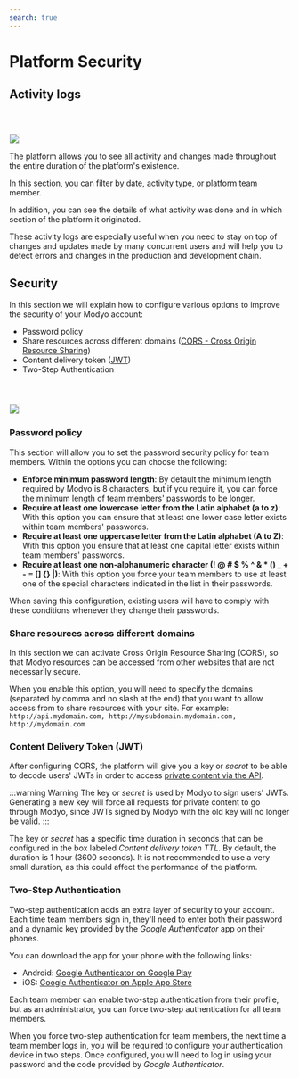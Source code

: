 ```yaml
---
search: true
---
```


# Platform Security

## Activity logs

<img src="/assets/img/platform/activity-logs.jpg" style="margin-top: 40px; border: 1px solid #EEE;" />

The platform allows you to see all activity and changes made throughout the entire duration of the platform's existence.

In this section, you can filter by date, activity type, or platform team member.

In addition, you can see the details of what activity was done and in which section of the platform it originated.

These activity logs are especially useful when you need to stay on top of changes and updates made by many concurrent users and will help you to detect errors and changes in the production and development chain.



## Security

In this section we will explain how to configure various options to improve the security of your Modyo account:

* Password policy
* Share resources across different domains ([CORS - Cross Origin Resource Sharing](https://www.w3.org/TR/cors/))
* Content delivery token ([JWT](https://tools.ietf.org/html/rfc7519))
* Two-Step Authentication

<img src="/assets/img/platform/cors.png" style="margin-top: 40px; border: 1px solid #EEE;" />

### Password policy

This section will allow you to set the password security policy for team members. Within the options you can choose the following:

* **Enforce minimum password length**: By default the minimum length required by Modyo is 8 characters, but if you require it, you can force the minimum length of team members' passwords to be longer.
* **Require at least one lowercase letter from the Latin alphabet (a to z)**: With this option you can ensure that at least one lower case letter exists within team members' passwords.
* **Require at least one uppercase letter from the Latin alphabet (A to Z)**: With this option you ensure that at least one capital letter exists within team members' passwords.
* **Require at least one non-alphanumeric character (! @ # $ % ^ & * () _ + - = [] {} |)**: With this option you force your team members to use at least one of the special characters indicated in the list in their passwords.

When saving this configuration, existing users will have to comply with these conditions whenever they change their passwords.

### Share resources across different domains

In this section we can activate Cross Origin Resource Sharing (CORS), so that Modyo resources can be accessed from other websites that are not necessarily secure.

When you enable this option, you will need to specify the domains (separated by comma and no slash at the end) that you want to allow access from to share resources with your site. For example:
`http://api.mydomain.com, http://mysubdomain.mydomain.com, http://mydomain.com`

### Content Delivery Token (JWT)

After configuring CORS, the platform will give you a key or _secret_ to be able to decode users' JWTs in order to access [private content via the API](/en/platform/content/public-api-reference.html#private-content).

:::warning Warning
The key or _secret_ is used by Modyo to sign users' JWTs. Generating a new key will force all requests for private content to go through Modyo, since JWTs signed by Modyo with the old key will no longer be valid.
:::

The key or _secret_ has a specific time duration in seconds that can be configured in the box labeled _Content delivery token TTL_. By default, the duration is 1 hour (3600 seconds). It is not recommended to use a very small duration, as this could affect the performance of the platform.

### Two-Step Authentication

Two-step authentication adds an extra layer of security to your account. Each time team members sign in, they'll need to enter both their password and a dynamic key provided by the _Google Authenticator_ app on their phones.

You can download the app for your phone with the following links:

* Android: [Google Authenticator on Google Play](https://play.google.com/store/apps/details?id=com.google.android.apps.authenticator2)
* iOS: [Google Authenticator on Apple App Store](https://apps.apple.com/us/app/google-authenticator/id388497605)

Each team member can enable two-step authentication from their profile, but as an administrator, you can force two-step authentication for all team members. 

When you force two-step authentication for team members, the next time a team member logs in, you will be required to configure your authentication device in two steps. Once configured, you will need to log in using your password and the code provided by _Google Authenticator_.
